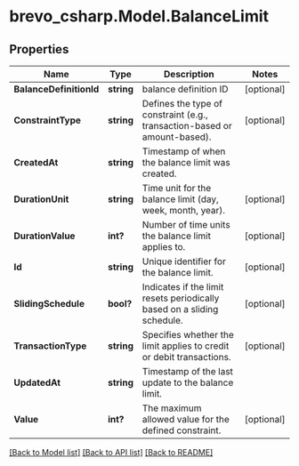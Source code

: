 # brevo_csharp.Model.BalanceLimit
## Properties

Name | Type | Description | Notes
------------ | ------------- | ------------- | -------------
**BalanceDefinitionId** | **string** | balance definition ID | [optional] 
**ConstraintType** | **string** | Defines the type of constraint (e.g., transaction-based or amount-based). | [optional] 
**CreatedAt** | **string** | Timestamp of when the balance limit was created. | 
**DurationUnit** | **string** | Time unit for the balance limit (day, week, month, year). | [optional] 
**DurationValue** | **int?** | Number of time units the balance limit applies to. | [optional] 
**Id** | **string** | Unique identifier for the balance limit. | [optional] 
**SlidingSchedule** | **bool?** | Indicates if the limit resets periodically based on a sliding schedule. | [optional] 
**TransactionType** | **string** | Specifies whether the limit applies to credit or debit transactions. | [optional] 
**UpdatedAt** | **string** | Timestamp of the last update to the balance limit. | 
**Value** | **int?** | The maximum allowed value for the defined constraint. | [optional] 

[[Back to Model list]](../README.md#documentation-for-models) [[Back to API list]](../README.md#documentation-for-api-endpoints) [[Back to README]](../README.md)


